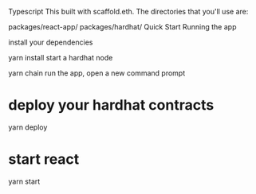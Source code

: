 Typescript
This built with scaffold.eth. The directories that you'll use are:

packages/react-app/
packages/hardhat/
Quick Start
Running the app

install your dependencies

yarn install
start a hardhat node

yarn chain
run the app, open a new command prompt

# deploy your hardhat contracts

yarn deploy

# start react

yarn start
